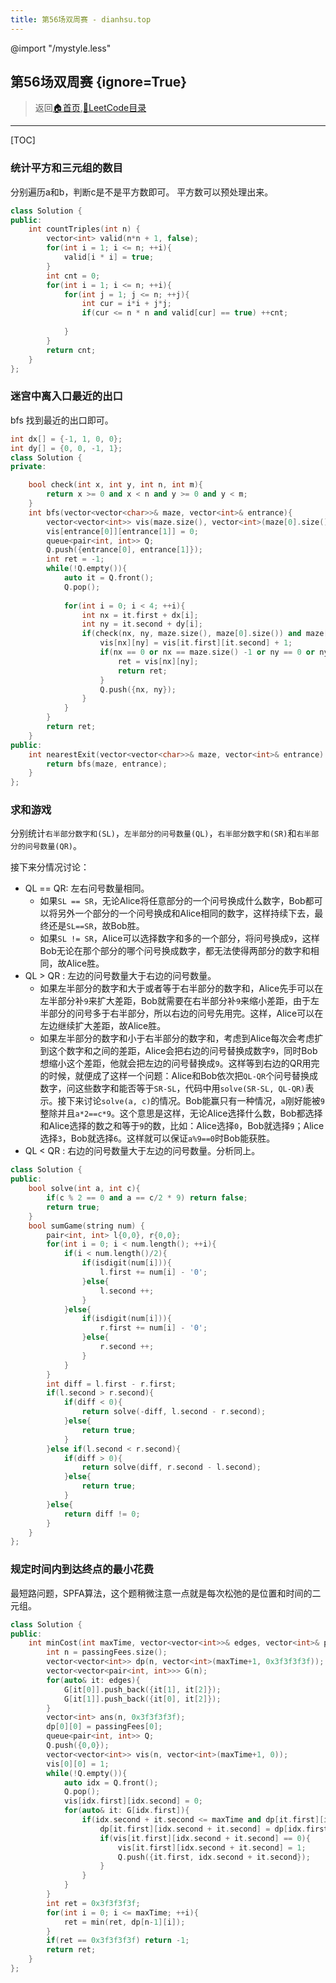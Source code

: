 ```yaml
---
title: 第56场双周赛 - dianhsu.top
---
```

@import "/mystyle.less"

## 第56场双周赛 {ignore=True}
> 返回[:house:首页](../../index.html),[:rocket:LeetCode目录](../index.html)

---

[TOC]

### 统计平方和三元组的数目

分别遍历a和b，判断c是不是平方数即可。
平方数可以预处理出来。

```cpp
class Solution {
public:
    int countTriples(int n) {
        vector<int> valid(n*n + 1, false);
        for(int i = 1; i <= n; ++i){
            valid[i * i] = true;
        }
        int cnt = 0;
        for(int i = 1; i <= n; ++i){
            for(int j = 1; j <= n; ++j){
                int cur = i*i + j*j;
                if(cur <= n * n and valid[cur] == true) ++cnt;
                
            }
        }
        return cnt;
    }
};
```
### 迷宫中离入口最近的出口

bfs 找到最近的出口即可。

```cpp
int dx[] = {-1, 1, 0, 0};
int dy[] = {0, 0, -1, 1};
class Solution {
private:

    bool check(int x, int y, int n, int m){
        return x >= 0 and x < n and y >= 0 and y < m;
    }
    int bfs(vector<vector<char>>& maze, vector<int>& entrance){
        vector<vector<int>> vis(maze.size(), vector<int>(maze[0].size(), -1));
        vis[entrance[0]][entrance[1]] = 0;
        queue<pair<int, int>> Q;
        Q.push({entrance[0], entrance[1]});
        int ret = -1;
        while(!Q.empty()){
            auto it = Q.front();
            Q.pop();
            
            for(int i = 0; i < 4; ++i){
                int nx = it.first + dx[i];
                int ny = it.second + dy[i];
                if(check(nx, ny, maze.size(), maze[0].size()) and maze[nx][ny] == '.' and vis[nx][ny] == -1){
                    vis[nx][ny] = vis[it.first][it.second] + 1;
                    if(nx == 0 or nx == maze.size() -1 or ny == 0 or ny == maze[0].size() - 1){
                        ret = vis[nx][ny];
                        return ret;
                    }
                    Q.push({nx, ny});
                }
            }
        }
        return ret;
    }
public:
    int nearestExit(vector<vector<char>>& maze, vector<int>& entrance) {
        return bfs(maze, entrance);
    }
};
```

### 求和游戏

分别统计`右半部分数字和(SL)`，`左半部分的问号数量(QL)`，`右半部分数字和(SR)`和`右半部分的问号数量(QR)`。

接下来分情况讨论：
- QL == QR: 左右问号数量相同。
  - 如果`SL == SR`，无论Alice将任意部分的一个问号换成什么数字，Bob都可以将另外一个部分的一个问号换成和Alice相同的数字，这样持续下去，最终还是`SL==SR`，故Bob胜。
  - 如果`SL != SR`，Alice可以选择数字和多的一个部分，将问号换成`9`，这样Bob无论在那个部分的哪个问号换成数字，都无法使得两部分的数字和相同，故Alice胜。
- QL > QR : 左边的问号数量大于右边的问号数量。
  - 如果左半部分的数字和大于或者等于右半部分的数字和，Alice先手可以在左半部分补`9`来扩大差距，Bob就需要在右半部分补`9`来缩小差距，由于左半部分的问号多于右半部分，所以右边的问号先用完。这样，Alice可以在左边继续扩大差距，故Alice胜。
  - 如果左半部分的数字和小于右半部分的数字和，考虑到Alice每次会考虑扩到这个数字和之间的差距，Alice会把右边的问号替换成数字`9`，同时Bob想缩小这个差距，他就会把左边的问号替换成`9`。这样等到右边的QR用完的时候，就便成了这样一个问题：Alice和Bob依次把`QL-QR`个问号替换成数字，问这些数字和能否等于`SR-SL`，代码中用`solve(SR-SL, QL-QR)`表示。接下来讨论`solve(a, c)`的情况。Bob能赢只有一种情况，`a`刚好能被`9`整除并且`a*2==c*9`。这个意思是这样，无论Alice选择什么数，Bob都选择和Alice选择的数之和等于`9`的数，比如：Alice选择`0`，Bob就选择`9`；Alice选择`3`，Bob就选择`6`。这样就可以保证`a%9==0`时Bob能获胜。
- QL < QR : 右边的问号数量大于左边的问号数量。分析同上。



```cpp
class Solution {
public:
    bool solve(int a, int c){
        if(c % 2 == 0 and a == c/2 * 9) return false;
        return true;
    }
    bool sumGame(string num) {
        pair<int, int> l{0,0}, r{0,0};
        for(int i = 0; i < num.length(); ++i){
            if(i < num.length()/2){
                if(isdigit(num[i])){
                    l.first += num[i] - '0';
                }else{
                    l.second ++;
                }
            }else{
                if(isdigit(num[i])){
                    r.first += num[i] - '0';
                }else{
                    r.second ++;
                }
            }
        }
        int diff = l.first - r.first;
        if(l.second > r.second){
            if(diff < 0){
                return solve(-diff, l.second - r.second);
            }else{
                return true;
            }
        }else if(l.second < r.second){
            if(diff > 0){
                return solve(diff, r.second - l.second);
            }else{
                return true;
            }
        }else{
            return diff != 0;
        }
    }
};
```

### 规定时间内到达终点的最小花费

最短路问题，SPFA算法，这个题稍微注意一点就是每次松弛的是位置和时间的二元组。

```cpp
class Solution {
public:
    int minCost(int maxTime, vector<vector<int>>& edges, vector<int>& passingFees) {
        int n = passingFees.size();
        vector<vector<int>> dp(n, vector<int>(maxTime+1, 0x3f3f3f3f));
        vector<vector<pair<int, int>>> G(n);
        for(auto& it: edges){
            G[it[0]].push_back({it[1], it[2]});
            G[it[1]].push_back({it[0], it[2]});
        }
        vector<int> ans(n, 0x3f3f3f3f);
        dp[0][0] = passingFees[0];
        queue<pair<int, int>> Q;
        Q.push({0,0});
        vector<vector<int>> vis(n, vector<int>(maxTime+1, 0));
        vis[0][0] = 1;
        while(!Q.empty()){
            auto idx = Q.front();
            Q.pop();
            vis[idx.first][idx.second] = 0;
            for(auto& it: G[idx.first]){
                if(idx.second + it.second <= maxTime and dp[it.first][idx.second + it.second] > dp[idx.first][idx.second] + passingFees[it.first]){
                    dp[it.first][idx.second + it.second] = dp[idx.first][idx.second] + passingFees[it.first];
                    if(vis[it.first][idx.second + it.second] == 0){
                        vis[it.first][idx.second + it.second] = 1;
                        Q.push({it.first, idx.second + it.second});
                    }
                }
            }
        }
        int ret = 0x3f3f3f3f;
        for(int i = 0; i <= maxTime; ++i){
            ret = min(ret, dp[n-1][i]);
        }
        if(ret == 0x3f3f3f3f) return -1;
        return ret;
    }
};
```